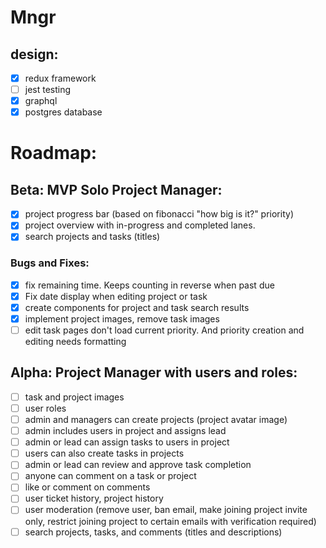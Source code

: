 # Mngr

## design:

- [x] redux framework
- [ ] jest testing
- [x] graphql
- [x] postgres database

# Roadmap:

## Beta: MVP Solo Project Manager:

- [x] project progress bar (based on fibonacci "how big is it?" priority)
- [x] project overview with in-progress and completed lanes.
- [x] search projects and tasks (titles)

### Bugs and Fixes:

- [x] fix remaining time. Keeps counting in reverse when past due
- [x] Fix date display when editing project or task
- [x] create components for project and task search results
- [x] implement project images, remove task images
- [ ] edit task pages don't load current priority. And priority creation and editing needs formatting

## Alpha: Project Manager with users and roles:

- [ ] task and project images
- [ ] user roles
- [ ] admin and managers can create projects (project avatar image)
- [ ] admin includes users in project and assigns lead
- [ ] admin or lead can assign tasks to users in project
- [ ] users can also create tasks in projects
- [ ] admin or lead can review and approve task completion
- [ ] anyone can comment on a task or project
- [ ] like or comment on comments
- [ ] user ticket history, project history
- [ ] user moderation (remove user, ban email, make joining project invite only, restrict joining project to certain emails with verification required)
- [ ] search projects, tasks, and comments (titles and descriptions)
